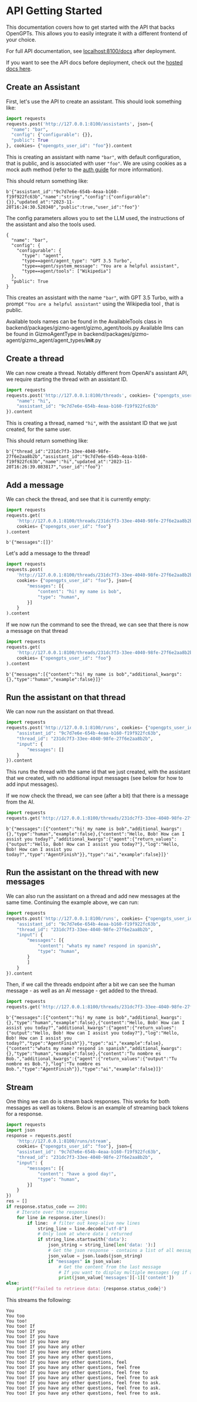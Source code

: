 # API Getting Started

This documentation covers how to get started with the API that backs OpenGPTs.
This allows you to easily integrate it with a different frontend of your choice.

For full API documentation, see [localhost:8100/docs](localhost:8100/docs) after deployment.

If you want to see the API docs before deployment, check out the [hosted docs here](https://opengpts-example-vz4y4ooboq-uc.a.run.app/docs).

## Create an Assistant

First, let's use the API to create an assistant. 
This should look something like:

```python
import requests
requests.post('http://127.0.0.1:8100/assistants', json={
  "name": "bar",
  "config": {"configurable": {}},
  "public": True
}, cookies= {"opengpts_user_id": "foo"}).content
```
This is creating an assistant with name `"bar"`, with default configuration, that is public, and is associated with user `"foo"`. We are using cookies as a mock auth method (refer to the [auth guide](auth.md) for more information).

This should return something like:

```shell
b'{"assistant_id":"9c7d7e6e-654b-4eaa-b160-f19f922fc63b","name":"string","config":{"configurable":{}},"updated_at":"2023-11-20T16:24:30.520340","public":true,"user_id":"foo"}'
```

The config parameters allows you to set the LLM used, the instructions of the assistant and also the tools used.


```
{
  "name": "bar",
  "config": {
    "configurable": {
      "type": "agent",
      "type==agent/agent_type": "GPT 3.5 Turbo",
      "type==agent/system_message": "You are a helpful assistant",
      "type==agent/tools": ["Wikipedia"]
  },
  "public": True
}
```
This creates an assistant with the name `"bar"`, with GPT 3.5 Turbo, with a prompt `"You are a helpful assistant"` using the Wikipedia tool , that is public.

Available tools names can be found in the AvailableTools class in backend/packages/gizmo-agent/gizmo_agent/tools.py
Available llms can be found in GizmoAgentType in backend/packages/gizmo-agent/gizmo_agent/agent_types/__init__.py

## Create a thread

We can now create a thread.
Notably different from OpenAI's assistant API, we require starting the thread with an assistant ID.

```python
import requests
requests.post('http://127.0.0.1:8100/threads', cookies= {"opengpts_user_id": "foo"}, json={
    "name": "hi",
    "assistant_id": "9c7d7e6e-654b-4eaa-b160-f19f922fc63b"
}).content
```

This is creating a thread, named `"hi"`, with the assistant ID that we just created, for the same user.

This should return something like:

```shell
b'{"thread_id":"231dc7f3-33ee-4040-98fe-27f6e2aa8b2b","assistant_id":"9c7d7e6e-654b-4eaa-b160-f19f922fc63b","name":"hi","updated_at":"2023-11-20T16:26:39.083817","user_id":"foo"}'
```

## Add a message

We can check the thread, and see that it is currently empty:

```python
import requests
requests.get(
    'http://127.0.0.1:8100/threads/231dc7f3-33ee-4040-98fe-27f6e2aa8b2b/messages', 
    cookies= {"opengpts_user_id": "foo"}
).content
```
```shell
b'{"messages":[]}'
```

Let's add a message to the thread!

```python
import requests
requests.post(
    'http://127.0.0.1:8100/threads/231dc7f3-33ee-4040-98fe-27f6e2aa8b2b/messages', 
    cookies= {"opengpts_user_id": "foo"}, json={
        "messages": [{
            "content": "hi! my name is bob",
            "type": "human",
        }]
    }
).content
```

If we now run the command to see the thread, we can see that there is now a message on that thread

```python
import requests
requests.get(
    'http://127.0.0.1:8100/threads/231dc7f3-33ee-4040-98fe-27f6e2aa8b2b/messages', 
    cookies= {"opengpts_user_id": "foo"}
).content
```
```shell
b'{"messages":[{"content":"hi! my name is bob","additional_kwargs":{},"type":"human","example":false}]}'
```

## Run the assistant on that thread

We can now run the assistant on that thread.

```python
import requests
requests.post('http://127.0.0.1:8100/runs', cookies= {"opengpts_user_id": "foo"}, json={
    "assistant_id": "9c7d7e6e-654b-4eaa-b160-f19f922fc63b",
    "thread_id": "231dc7f3-33ee-4040-98fe-27f6e2aa8b2b",
    "input": {
        "messages": []
    }
}).content
```
This runs the thread with the same id that we just created, with the assistant that we created, with no additional input messages (see below for how to add input messages).

If we now check the thread, we can see (after a bit) that there is a message from the AI.

```python
import requests
requests.get('http://127.0.0.1:8100/threads/231dc7f3-33ee-4040-98fe-27f6e2aa8b2b/messages', cookies= {"opengpts_user_id": "foo"}).content
```
```shell
b'{"messages":[{"content":"hi! my name is bob","additional_kwargs":{},"type":"human","example":false},{"content":"Hello, Bob! How can I assist you today?","additional_kwargs":{"agent":{"return_values":{"output":"Hello, Bob! How can I assist you today?"},"log":"Hello, Bob! How can I assist you today?","type":"AgentFinish"}},"type":"ai","example":false}]}'
```

## Run the assistant on the thread with new messages

We can also run the assistant on a thread and add new messages at the same time.
Continuing the example above, we can run:

```python
import requests
requests.post('http://127.0.0.1:8100/runs', cookies= {"opengpts_user_id": "foo"}, json={
    "assistant_id": "9c7d7e6e-654b-4eaa-b160-f19f922fc63b",
    "thread_id": "231dc7f3-33ee-4040-98fe-27f6e2aa8b2b",
    "input": {
        "messages": [{
            "content": "whats my name? respond in spanish",
            "type": "human",
        }
        ]
    }
}).content
```

Then, if we call the threads endpoint after a bit we can see the human message - as well as an AI message - get added to the thread.

```python
import requests
requests.get('http://127.0.0.1:8100/threads/231dc7f3-33ee-4040-98fe-27f6e2aa8b2b/messages', cookies= {"opengpts_user_id": "foo"}).content
```

```shell
b'{"messages":[{"content":"hi! my name is bob","additional_kwargs":{},"type":"human","example":false},{"content":"Hello, Bob! How can I assist you today?","additional_kwargs":{"agent":{"return_values":{"output":"Hello, Bob! How can I assist you today?"},"log":"Hello, Bob! How can I assist you today?","type":"AgentFinish"}},"type":"ai","example":false},{"content":"whats my name? respond in spanish","additional_kwargs":{},"type":"human","example":false},{"content":"Tu nombre es Bob.","additional_kwargs":{"agent":{"return_values":{"output":"Tu nombre es Bob."},"log":"Tu nombre es Bob.","type":"AgentFinish"}},"type":"ai","example":false}]}'
```

## Stream
One thing we can do is stream back responses.
This works for both messages as well as tokens.
Below is an example of streaming back tokens for a response.

```python
import requests
import json
response = requests.post(
    'http://127.0.0.1:8100/runs/stream', 
    cookies= {"opengpts_user_id": "foo"}, json={
    "assistant_id": "9c7d7e6e-654b-4eaa-b160-f19f922fc63b",
    "thread_id": "231dc7f3-33ee-4040-98fe-27f6e2aa8b2b",
    "input": {
        "messages": [{
            "content": "have a good day!",
            "type": "human",
        }]
    }
})
res = []
if response.status_code == 200:
    # Iterate over the response
    for line in response.iter_lines():
        if line:  # filter out keep-alive new lines
            string_line = line.decode("utf-8")
            # Only look at where data i returned
            if string_line.startswith('data'):
                json_string = string_line[len('data: '):]
                # Get the json response - contains a list of all messages
                json_value = json.loads(json_string)
                if "messages" in json_value:
                    # Get the content from the last message
                    # If you want to display multiple messages (eg if agent takes intermediate steps) you will need to change this logic
                    print(json_value['messages'][-1]['content'])
else:
    print(f"Failed to retrieve data: {response.status_code}")
```

This streams the following:

```shell
You
You too
You too!
You too! If
You too! If you
You too! If you have
You too! If you have any
You too! If you have any other
You too! If you have any other questions
You too! If you have any other questions,
You too! If you have any other questions, feel
You too! If you have any other questions, feel free
You too! If you have any other questions, feel free to
You too! If you have any other questions, feel free to ask
You too! If you have any other questions, feel free to ask.
You too! If you have any other questions, feel free to ask.
You too! If you have any other questions, feel free to ask.
```
